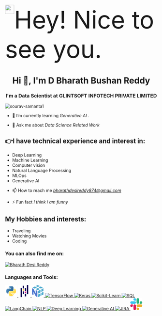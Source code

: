 <p>
  <img src="https://camo.githubusercontent.com/ee9d678a838fdc800a7b1449bae75552c13bfa5afeb275eb6b315e02499c8ba0/68747470733a2f2f656d6f6a69732e736c61636b6d6f6a69732e636f6d2f656d6f6a69732f696d616765732f313533313834393433302f343234362f626c6f622d73756e676c61737365732e6769663f31353331383439343330" align="left" height="30" width="30"/> 
  <span style="font-size: 80px;"> Hey! Nice to see you.</span>
</p>




<h1 align="center">Hi 👋, I'm D Bharath Bushan Reddy</h1>
<h3 align="center">I'm a Data Scientist at GLINTSOFT INFOTECH PRIVATE LIMITED</h3>

<p align="left"> <img src="https://komarev.com/ghpvc/?username=sourav-samanta1&label=Profile%20views&color=0e75b6&style=flat" alt="sourav-samanta1" /> </p>

- 🌱 I’m currently learning *Generative AI .*

- 💬 Ask me about *Data Science Related Work*
## 👉I have technical experience and interest in:
<ul>
  <li>Deep Learning</li>
  <li>Machine Learning</li>
  <li>Computer vision</li>
  <li>Natural Language Processing</li>
  <li>MLOps</li>
  <li>Generative AI</li>
</ul>

- 📫 How to reach me *bharathdesireddy874@gmail.com*

- ⚡ Fun fact *I think i am funny*
  
## My Hobbies and interests:
<ul>
  <li>Traveling</li>
  <li>Watching Movies</li>
  <li>Coding</li>
</ul>

<h3 align="left">You can also find me on:</h3>
<p align="left">
<a href="https://www.linkedin.com/in/bharath-desi-reddy-8a36472bb/" target="blank"><img align="center" src="https://raw.githubusercontent.com/rahuldkjain/github-profile-readme-generator/master/src/images/icons/Social/linked-in-alt.svg" alt="Bharath Desi Reddy" height="30" width="40" /></a>
</p>

<h3 align="left">Languages and Tools:</h3>
<p align="left">
  <a href="https://www.python.org/" target="_blank" rel="noreferrer"> <img src="https://raw.githubusercontent.com/devicons/devicon/master/icons/python/python-original.svg" alt="Python" width="40" height="40"/> </a>
  <a href="https://pandas.pydata.org/" target="_blank" rel="noreferrer"> <img src="https://raw.githubusercontent.com/devicons/devicon/2ae2a900d2f041da66e950e4d48052658d850630/icons/pandas/pandas-original.svg" alt="Pandas" width="40" height="40"/> </a>
  <a href="https://numpy.org/" target="_blank" rel="noreferrer"> <img src="https://raw.githubusercontent.com/devicons/devicon/master/icons/numpy/numpy-original.svg" alt="NumPy" width="40" height="40"/> </a>
  <a href="https://www.tensorflow.org/" target="_blank" rel="noreferrer"> <img src="https://www.vectorlogo.zone/logos/tensorflow/tensorflow-icon.svg" alt="TensorFlow" width="40" height="40"/> </a>
  <a href="https://keras.io/" target="_blank" rel="noreferrer"> <img src="https://raw.githubusercontent.com/valohai/ml-logos/master/keras.svg" alt="Keras" width="40" height="40"/> </a>
  <a href="https://scikit-learn.org/" target="_blank" rel="noreferrer"> <img src="https://upload.wikimedia.org/wikipedia/commons/0/05/Scikit_learn_logo_small.svg" alt="Scikit-Learn" width="40" height="40"/> </a>
  <a href="https://www.sql.org/" target="_blank" rel="noreferrer"> <img src="https://www.svgrepo.com/show/331760/sql-database-generic.svg" alt="SQL" width="40" height="40"/> </a>
  <a href="https://langchain.com/" target="_blank" rel="noreferrer"> <img src="https://user-images.githubusercontent.com/99184393/224023238-7efc5f8d-d6e6-4b2b-9d28-3a9004e7c718.png" alt="LangChain" width="40" height="40"/> </a>
  <a href="https://www.nltk.org/" target="_blank" rel="noreferrer"> <img src="https://www.nltk.org/images/logo.png" alt="NLP" width="40" height="40"/> </a>
  <a href="https://www.deepai.org/" target="_blank" rel="noreferrer"> <img src="https://upload.wikimedia.org/wikipedia/commons/1/10/Deep_Learning_icon.png" alt="Deep Learning" width="40" height="40"/> </a>
  <a href="https://openai.com/" target="_blank" rel="noreferrer"> <img src="https://upload.wikimedia.org/wikipedia/commons/4/4f/OpenAI_Logo.svg" alt="Generative AI" width="40" height="40"/> </a>
  <a href="https://jira.atlassian.com/" target="_blank" rel="noreferrer"> <img src="https://www.vectorlogo.zone/logos/atlassian_jira/atlassian_jira-icon.svg" alt="JIRA" width="40" height="40"/> </a>
  <a href="https://slack.com/" target="_blank" rel="noreferrer"> <img src="https://raw.githubusercontent.com/devicons/devicon/master/icons/slack/slack-original.svg" alt="Slack" width="40" height="40"/> </a>
</p>
